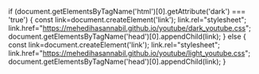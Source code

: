 if (document.getElementsByTagName('html')[0].getAttribute('dark') === 'true') {
	const link=document.createElement('link'); link.rel="stylesheet"; 
	link.href="https://mehedihasannabil.github.io/youtube/dark_youtube.css"; 
	document.getElementsByTagName('head')[0].appendChild(link);
} else {
	const link=document.createElement('link'); link.rel="stylesheet"; 
	link.href="https://mehedihasannabil.github.io/youtube/light_youtube.css"; 
	document.getElementsByTagName('head')[0].appendChild(link);
}
